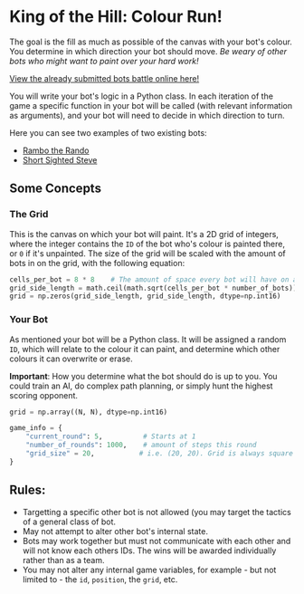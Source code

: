 # King of the Hill: Colour Run!

The goal is the fill as much as possible of the canvas with your bot's colour. You determine in which direction your bot should move. *Be weary of other bots who might want to paint over your hard work!*

[View the already submitted bots battle online here!](https://heinwessels.github.io/test/)

You will write your bot's logic in a Python class. In each iteration of the game a specific function in your bot will be called (with relevant information as arguments), and your bot will need to decide in which direction to turn.

Here you can see two examples of two existing bots:
- [Rambo the Rando](https://github.com/heinwessels/test/blob/master/robots/rambo_the_rando.py)
- [Short Sighted Steve](https://github.com/heinwessels/test/blob/master/robots/short_sighted_steve.py)

## Some Concepts

### The Grid

This is the canvas on which your bot will paint. It's a 2D grid of integers, where the integer contains the `ID` of the bot who's colour is painted there, or `0` if it's unpainted. The size of the grid will be scaled with the amount of bots in on the grid, with the following equation:
``` Python
cells_per_bot = 8 * 8    # The amount of space every bot will have on average
grid_side_length = math.ceil(math.sqrt(cells_per_bot * number_of_bots))
grid = np.zeros(grid_side_length, grid_side_length, dtype=np.int16)
```

### Your Bot

As mentioned your bot will be a Python class. It will be assigned a random `ID`, which will relate to the colour it can paint, and determine which other colours it can overwrite or erase.

**Important**: How you determine what the bot should do is up to you. You could train an AI, do complex path planning, or simply hunt the highest scoring opponent.

``` Python
grid = np.array((N, N), dtype=np.int16)

game_info = {
    "current_round": 5,          # Starts at 1
    "number_of_rounds": 1000,    # amount of steps this round
    "grid_size" = 20,           # i.e. (20, 20). Grid is always square
}
```

## Rules:
- Targetting a specific other bot is not allowed (you may target the tactics of a general class of bot. 
- May not attempt to alter other bot's internal state.
- Bots may work together but must not communicate with each other and will not know each others IDs. The wins will be awarded individually rather than as a team.
- You may not alter any internal game variables, for example - but not limited to - the `id`, `position`, the `grid`, etc.